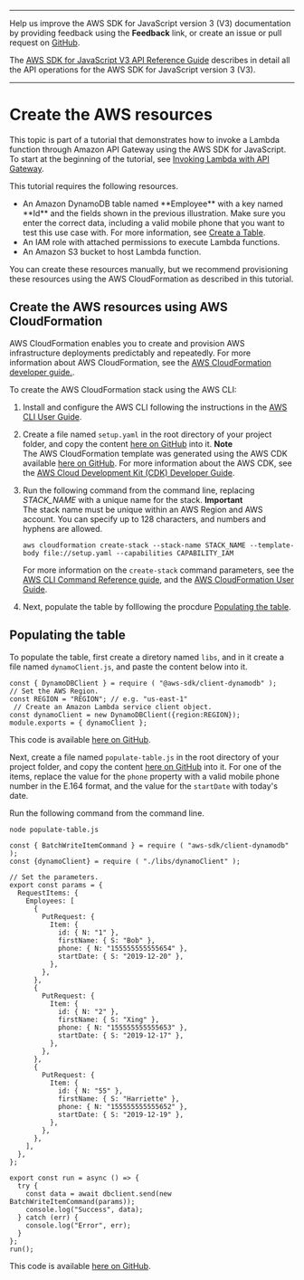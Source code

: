 --------

Help us improve the AWS SDK for JavaScript version 3 \(V3\) documentation by providing feedback using the **Feedback** link, or create an issue or pull request on [GitHub](https://github.com/awsdocs/aws-sdk-for-javascript-v3)\.

 The [AWS SDK for JavaScript V3 API Reference Guide](https://docs.aws.amazon.com/AWSJavaScriptSDK/v3/latest/index.html) describes in detail all the API operations for the AWS SDK for JavaScript version 3 \(V3\)\.

--------

# Create the AWS resources<a name="api-gateway-invoking-lambda-provision-resources"></a>

This topic is part of a tutorial that demonstrates how to invoke a Lambda function through Amazon API Gateway using the AWS SDK for JavaScript\. To start at the beginning of the tutorial, see [Invoking Lambda with API Gateway](api-gateway-invoking-lambda-example.md)\.

This tutorial requires the following resources\.
+ An Amazon DynamoDB table named \*\*Employee\*\* with a key named \*\*Id\*\* and the fields shown in the previous illustration\. Make sure you enter the correct data, including a valid mobile phone that you want to test this use case with\. For more information, see [Create a Table](https://docs.aws.amazon.com/amazondynamodb/latest/developerguide/getting-started-step-1.html)\.
+ An IAM role with attached permissions to execute Lambda functions\.
+ An Amazon S3 bucket to host Lambda function\.

You can create these resources manually, but we recommend provisioning these resources using the AWS CloudFormation as described in this tutorial\.

## Create the AWS resources using AWS CloudFormation<a name="api-gateway-invoking-lambda-resources-cli"></a>

AWS CloudFormation enables you to create and provision AWS infrastructure deployments predictably and repeatedly\. For more information about AWS CloudFormation, see the [AWS CloudFormation developer guide\.](https://docs.aws.amazon.com/AWSCloudFormation/latest/UserGuide/Welcome.html)\.

To create the AWS CloudFormation stack using the AWS CLI:

1. Install and configure the AWS CLI following the instructions in the [AWS CLI User Guide](https://docs.aws.amazon.com/cli/latest/userguide/cli-chap-welcome.html)\.

1. Create a file named `setup.yaml` in the root directory of your project folder, and copy the content [ here on GitHub](https://github.com/awsdocs/aws-doc-sdk-examples/blob/master/javascriptv3/example_code/cross-services/lambda-api-gateway/setup.yaml) into it\.
**Note**  
The AWS CloudFormation template was generated using the AWS CDK available [here on GitHub](https://github.com/awsdocs/aws-doc-sdk-examples/tree/master/resources/cdk/lambda_using_api_gateway)\. For more information about the AWS CDK, see the [AWS Cloud Development Kit \(CDK\) Developer Guide](https://docs.aws.amazon.com/cdk/latest/guide/)\.

1. Run the following command from the command line, replacing *STACK\_NAME* with a unique name for the stack\.
**Important**  
The stack name must be unique within an AWS Region and AWS account\. You can specify up to 128 characters, and numbers and hyphens are allowed\.

   ```
   aws cloudformation create-stack --stack-name STACK_NAME --template-body file://setup.yaml --capabilities CAPABILITY_IAM
   ```

   For more information on the `create-stack` command parameters, see the [AWS CLI Command Reference guide](https://docs.aws.amazon.com/cli/latest/reference/cloudformation/create-stack.html), and the [AWS CloudFormation User Guide](https://docs.aws.amazon.com/AWSCloudFormation/latest/UserGuide/using-cfn-cli-creating-stack.html)\.

1. Next, populate the table by folllowing the procdure [Populating the table](#api-gateway-invoking-lambda-resources-create-table)\.

## Populating the table<a name="api-gateway-invoking-lambda-resources-create-table"></a>

To populate the table, first create a diretory named `libs`, and in it create a file named `dynamoClient.js`, and paste the content below into it\. 

```
const { DynamoDBClient } = require ( "@aws-sdk/client-dynamodb" );
// Set the AWS Region.
const REGION = "REGION"; // e.g. "us-east-1"
 // Create an Amazon Lambda service client object.
const dynamoClient = new DynamoDBClient({region:REGION});
module.exports = { dynamoClient };
```

 This code is available [ here on GitHub](https://github.com/awsdocs/aws-doc-sdk-examples/blob/master/javascriptv3/example_code/cross-services/src/libs/dynamoClient.js)\.

Next, create a file named `populate-table.js` in the root directory of your project folder, and copy the content [ here on GitHub](https://github.com/awsdocs/aws-doc-sdk-examples/blob/master/javascriptv3/example_code/cross-services/lambda-api-gateway/src/helper-functions/populate-table.js) into it\. For one of the items, replace the value for the `phone` property with a valid mobile phone number in the E\.164 format, and the value for the `startDate` with today's date\.

Run the following command from the command line\.

```
node populate-table.js
```

```
const { BatchWriteItemCommand } = require ( "aws-sdk/client-dynamodb" );
const {dynamoClient} = require ( "./libs/dynamoClient" );

// Set the parameters.
export const params = {
  RequestItems: {
    Employees: [
      {
        PutRequest: {
          Item: {
            id: { N: "1" },
            firstName: { S: "Bob" },
            phone: { N: "155555555555654" },
            startDate: { S: "2019-12-20" },
          },
        },
      },
      {
        PutRequest: {
          Item: {
            id: { N: "2" },
            firstName: { S: "Xing" },
            phone: { N: "155555555555653" },
            startDate: { S: "2019-12-17" },
          },
        },
      },
      {
        PutRequest: {
          Item: {
            id: { N: "55" },
            firstName: { S: "Harriette" },
            phone: { N: "155555555555652" },
            startDate: { S: "2019-12-19" },
          },
        },
      },
    ],
  },
};

export const run = async () => {
  try {
    const data = await dbclient.send(new BatchWriteItemCommand(params));
    console.log("Success", data);
  } catch (err) {
    console.log("Error", err);
  }
};
run();
```

 This code is available [ here on GitHub](https://github.com/awsdocs/aws-doc-sdk-examples/blob/master/javascriptv3/example_code/cross-services/lambda-api-gateway/src/helper-functions/populate-table.js)\.